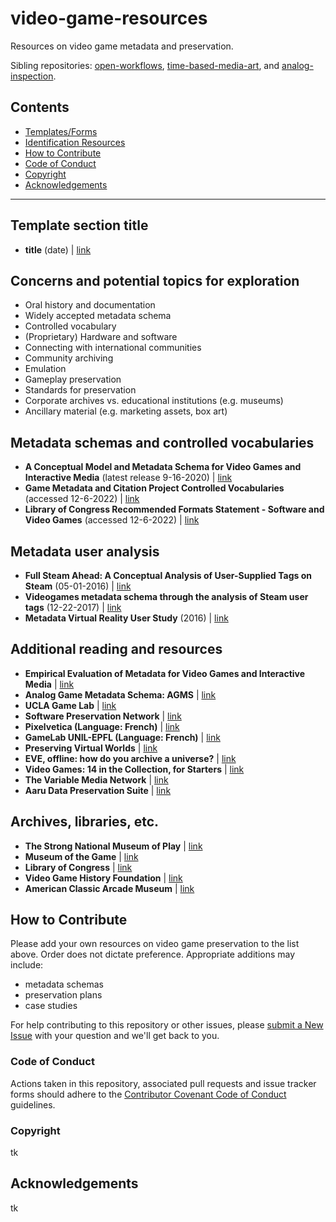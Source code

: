 # video-game-resources
Resources on video game metadata and preservation.

Sibling repositories: [open-workflows](https://github.com/amiaopensource/open-workflows), [time-based-media-art](https://github.com/amiaopensource/time-based-media-art), and [analog-inspection](https://github.com/amiaopensource/analog-inspection).

## Contents

* [Templates/Forms](#templatesforms)
* [Identification Resources](#identification-resources)
* [How to Contribute](#how-to-contribute)
* [Code of Conduct](#code-of-conduct)
* [Copyright](#copyright)
* [Acknowledgements](#acknowledgements)

---

## Template section title

- **title** (date) | [link](https://github.com/amiaopensource)

## Concerns and potential topics for exploration

- Oral history and documentation
- Widely accepted metadata schema
- Controlled vocabulary
- (Proprietary) Hardware and software 
- Connecting with international communities
- Community archiving
- Emulation
- Gameplay preservation
- Standards for preservation
- Corporate archives vs. educational institutions (e.g. museums)
- Ancillary material (e.g. marketing assets, box art)

## Metadata schemas and controlled vocabularies 

- **A Conceptual Model and Metadata Schema for Video Games and Interactive Media** (latest release 9-16-2020) | [link](https://gamer.ischool.uw.edu/releases/test/)
- **Game Metadata and Citation Project Controlled Vocabularies** (accessed 12-6-2022) | [link](https://gamemetadata.soe.ucsc.edu/media)
- **Library of Congress Recommended Formats Statement - Software and Video Games** (accessed 12-6-2022) | [link](https://www.loc.gov/preservation/resources/rfs/software-videogames.html)

## Metadata user analysis 

- **Full Steam Ahead: A Conceptual Analysis of User-Supplied Tags on Steam** (05-01-2016) | [link](https://www.tandfonline.com/doi/abs/10.1080/01639374.2016.1190951?journalCode=wccq20)
- **Videogames metadata schema through the analysis of Steam user tags** (12-22-2017) | [link](https://digitalarchives.upd.edu.ph/item/25411)
- **Metadata Virtual Reality User Study** (2016) | [link](https://www.christinawr.com/metadata-user-study)

## Additional reading and resources

- **Empirical Evaluation of Metadata for Video Games and Interactive Media** | [link](https://digital.lib.washington.edu/researchworks/bitstream/handle/1773/33260/EmpiricalEvaluation_EDIT.pdf?sequence=1&isAllowed=y)
- **Analog Game Metadata Schema: AGMS** | [link](https://nickschwieterman.info/elective-paper/)
- **UCLA Game Lab** | [link](http://games.ucla.edu)
- **Software Preservation Network** | [link](https://www.softwarepreservationnetwork.org)
- **Pixelvetica (Language: French)** | [link](https://www.pixelvetica.ch)
- **GameLab UNIL-EPFL (Language: French)** | [link](https://wp.unil.ch/gamelab/)
- **Preserving Virtual Worlds** | [link](https://library.stanford.edu/projects/preserving-virtual-worlds)
- **EVE, offline: how do you archive a universe?** | [link](https://www.theverge.com/2014/2/24/5441866/eve-offline-how-do-you-archive-a-universe)
- **Video Games: 14 in the Collection, for Starters** | [link](https://www.moma.org/explore/inside_out/2012/11/29/video-games-14-in-the-collection-for-starters/)
- **The Variable Media Network** | [link](https://www.variablemedia.net/e/index.html)
- **Aaru Data Preservation Suite** | [link](https://www.aaru.app/#/)

## Archives, libraries, etc.

- **The Strong National Museum of Play** | [link](https://www.museumofplay.org)
- **Museum of the Game** | [link](https://www.arcade-museum.com)
- **Library of Congress** | [link](https://loc.gov)
- **Video Game History Foundation** | [link](https://gamehistory.org)
- **American Classic Arcade Museum** | [link](https://www.classicarcademuseum.org)

## How to Contribute

Please add your own resources on video game preservation to the list above. Order does not dictate preference. Appropriate additions may include:

- metadata schemas
- preservation plans
- case studies

For help contributing to this repository or other issues, please [submit a New Issue](https://github.com/amiaopensource/video-game-resources/issues/new) with your question and we'll get back to you.

### Code of Conduct

Actions taken in this repository, associated pull requests and issue tracker forms should adhere to the [Contributor Covenant Code of Conduct](https://www.contributor-covenant.org/version/1/4/code-of-conduct) guidelines.

### Copyright

tk

## Acknowledgements

tk
